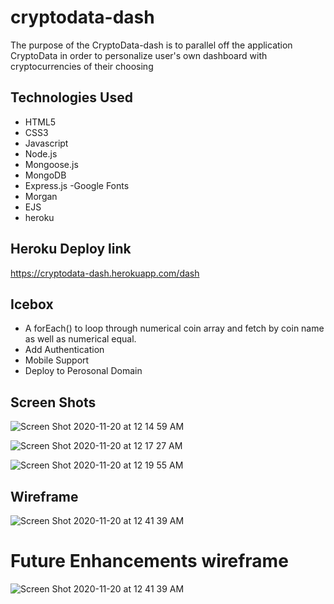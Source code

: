 # cryptodata-dash

The purpose of the CryptoData-dash is to parallel off the application CryptoData in order to personalize user's own dashboard with cryptocurrencies of their choosing


## Technologies Used 
- HTML5
- CSS3
- Javascript
- Node.js
- Mongoose.js
- MongoDB
- Express.js
-Google Fonts
- Morgan
- EJS
- heroku

## Heroku Deploy link
https://cryptodata-dash.herokuapp.com/dash

## Icebox
* A forEach() to loop through numerical coin array and fetch by coin name as well as numerical equal.
* Add Authentication 
* Mobile Support
* Deploy to Perosonal Domain

## Screen Shots
![Screen Shot 2020-11-20 at 12 14 59 AM](https://user-images.githubusercontent.com/73125103/99762049-944e1080-2ac5-11eb-9aa9-835cafd91505.png)

![Screen Shot 2020-11-20 at 12 17 27 AM](https://user-images.githubusercontent.com/73125103/99762158-daa36f80-2ac5-11eb-8b38-9112bcb7b9e5.png)


![Screen Shot 2020-11-20 at 12 19 55 AM](https://user-images.githubusercontent.com/73125103/99762312-35d56200-2ac6-11eb-8bec-c2ca602cfcce.png)

## Wireframe


![Screen Shot 2020-11-20 at 12 41 39 AM](https://user-images.githubusercontent.com/73125103/99763795-a29e2b80-2ac9-11eb-9f6a-d8aa86a88905.png)

# Future Enhancements wireframe

![Screen Shot 2020-11-20 at 12 41 39 AM](https://user-images.githubusercontent.com/73125103/99763596-42a78500-2ac9-11eb-925d-6b7f8266766e.png)
